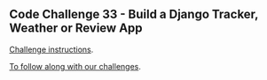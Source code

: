 ## Code Challenge 33 - Build a Django Tracker, Weather or Review App

[Challenge instructions](https://pybit.es/articles/codechallenge33/).

[To follow along with our challenges](https://github.com/pybites/challenges/blob/master/INSTALL.md).

